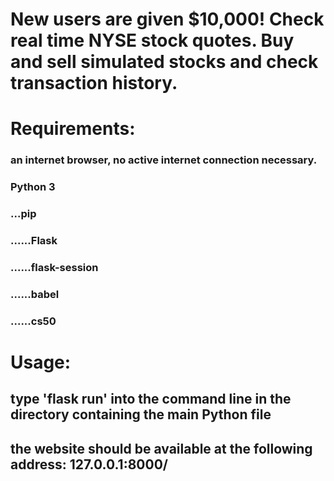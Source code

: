 # New users are given $10,000! Check real time NYSE stock quotes. Buy and sell simulated stocks and check transaction history.

# Requirements: 
### an internet browser, no active internet connection necessary.
### Python 3
### ...pip
### ......Flask
### ......flask-session
### ......babel
### ......cs50

# Usage:
## type 'flask run' into the command line in the directory containing the main Python file
## the website should be available at the following address: 127.0.0.1:8000/
